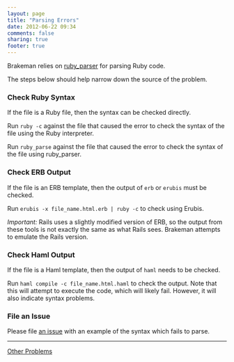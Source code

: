 ```yaml
---
layout: page
title: "Parsing Errors"
date: 2012-06-22 09:34
comments: false
sharing: true
footer: true
---
```


Brakeman relies on [ruby\_parser](https://github.com/seattlerb/ruby_parser) for parsing Ruby code.

The steps below should help narrow down the source of the problem.

### Check Ruby Syntax

If the file is a Ruby file, then the syntax can be checked directly.

Run `ruby -c` against the file that caused the error to check the syntax of the file using the Ruby interpreter.

Run `ruby_parse` against the file that caused the error to check the syntax of the file using ruby\_parser.

### Check ERB Output

If the file is an ERB template, then the output of `erb` or `erubis` must be checked.

Run `erubis -x file_name.html.erb | ruby -c` to check using Erubis.

_Important:_ Rails uses a slightly modified version of ERB, so the output from these tools is not exactly the same as what Rails sees. Brakeman attempts to emulate the Rails version.

### Check Haml Output

If the file is a Haml template, then the output of `haml` needs to be checked.

Run `haml compile -c file_name.html.haml` to check the output. Note that this will attempt to execute the code, which will likely fail. However, it will also indicate syntax problems.

### File an Issue

Please file [an issue](https://github.com/presidentbeef/brakeman/issues/new?template=parsing-error.md) with an example of the syntax which fails to parse.

---

[Other Problems](/docs/troubleshooting)
